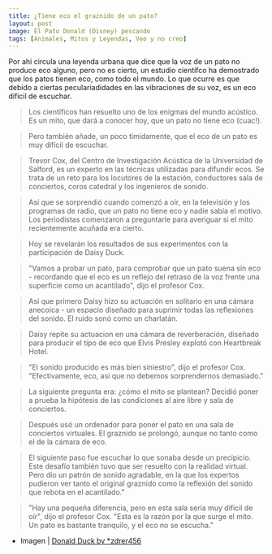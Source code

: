 ```yaml
---
title: ¿Tiene eco el graznido de un pato?
layout: post
image: El Pato Donald (Disney) pescando
tags: [Animales, Mitos y Leyendas, Veo y no creo]
---
```


Por ahí circula una leyenda urbana que dice que la voz de un pato no produce eco alguno,  pero no es cierto, un estudio científco ha demostrado que los patos tienen eco, como todo el mundo. Lo que ocurre es que debido a ciertas peculariadidades en las vibraciones de su voz, es un eco dificil de escuchar.

 > Los científicos han resuelto uno de los enigmas del mundo acústico. Es un mito, que dará a conocer hoy, que un pato no tiene eco (cuac!).

 > Pero también añade, un poco tímidamente, que el eco de un pato es muy difícil de escuchar.

 > Trevor Cox, del Centro de Investigación Acústica de la Universidad de Salford, es un experto en las técnicas utilizadas para difundir ecos. Se trata de un reto para los locutores de la estación, conductores sala de conciertos, coros catedral y los ingenieros de sonido.
 
 > Así que se sorprendió cuando comenzó a oír, en la televisión y los programas de radio, que un pato no tiene eco y nadie sabía el motivo. Los periodistas comenzaron a preguntarle para averiguar si el mito recientemente acuñada era cierto.

 > Hoy se revelarán los resultados de sus experimentos con la participación de Daisy Duck.

 > "Vamos a probar un pato, para comprobar que un pato suena sin eco - recordando que el eco es un reflejo del retraso de la voz frente una superficie como un acantilado", dijo el profesor Cox.

 > Así que primero Daisy hizo su actuación en solitario en una cámara anecoica - un espacio diseñado para suprimir todas las reflexiones del sonido. El ruido sonó como un charlatán.

 > Daisy repite su actuacion en una cámara de reverberación, diseñado para producir el tipo de eco que Elvis Presley explotó con Heartbreak Hotel.

 > "El sonido producido es más bien siniestro", dijo el profesor Cox. "Efectivamente, eco, así que no debemos sorprendernos demasiado."

 > La siguiente pregunta era: ¿cómo el mito se plantean? Decidió poner a prueba la hipótesis de las condiciones al aire libre y sala de conciertos.

 > Después usó un ordenador para poner el pato en una sala de conciertos virtuales. El graznido se prolongó, aunque no tanto como el de la cámara de eco.

 > El siguiente paso fue escuchar lo que sonaba desde un precipicio. Este desafío también tuvo que ser resuelto con la realidad virtual. Pero dio un patrón de sonido agradable, en la que los expertos pudieron ver tanto el original graznido como la reflexión del sonido que rebota en el acantilado."

 > "Hay una pequeña diferencia, pero en esta sala sería muy difícil de oír", dijo el profesor Cox. "Esta es la razón por la que surge el mito. Un pato es bastante tranquilo, y el eco no se escucha."

 - Imagen | [Donald Duck by *zdrer456](http://browse.deviantart.com/?qh=&section=&q=donald+duck#/d37us57)
